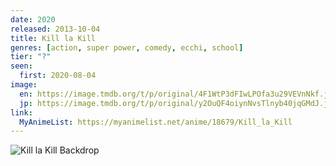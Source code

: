 ```yaml
---
date: 2020
released: 2013-10-04
title: Kill la Kill
genres: [action, super power, comedy, ecchi, school]
tier: "?"
seen:
  first: 2020-08-04
image:
  en: https://image.tmdb.org/t/p/original/4F1WtP3dFIwLPOfa3u29VEVnNkf.jpg
  jp: https://image.tmdb.org/t/p/original/y2OuQF4oiynNvsTlnyb40jqGMdJ.jpg
link:
  MyAnimeList: https://myanimelist.net/anime/18679/Kill_la_Kill
---
```


![Kill la Kill Backdrop](https://image.tmdb.org/t/p/original/kFJTEDYjm1EuowbYo7qcaJUBFXA.jpg)
